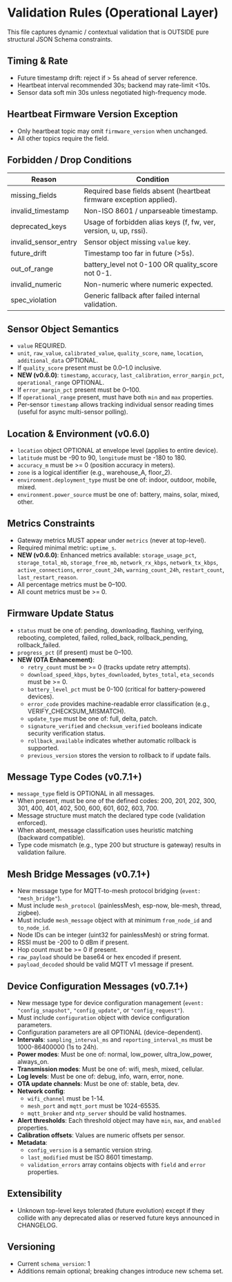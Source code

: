 # Validation Rules (Operational Layer)

This file captures dynamic / contextual validation that is OUTSIDE pure structural JSON Schema constraints.

## Timing & Rate
- Future timestamp drift: reject if > 5s ahead of server reference.
- Heartbeat interval recommended 30s; backend may rate-limit <10s.
- Sensor data soft min 30s unless negotiated high-frequency mode.

## Heartbeat Firmware Version Exception
- Only heartbeat topic may omit `firmware_version` when unchanged.
- All other topics require the field.

## Forbidden / Drop Conditions
| Reason | Condition |
|--------|----------|
| missing_fields | Required base fields absent (heartbeat firmware exception applied). |
| invalid_timestamp | Non-ISO 8601 / unparseable timestamp. |
| deprecated_keys | Usage of forbidden alias keys (f, fw, ver, version, u, up, rssi). |
| invalid_sensor_entry | Sensor object missing `value` key. |
| future_drift | Timestamp too far in future (>5s). |
| out_of_range | battery_level not 0-100 OR quality_score not 0-1. |
| invalid_numeric | Non-numeric where numeric expected. |
| spec_violation | Generic fallback after failed internal validation. |

## Sensor Object Semantics
- `value` REQUIRED.
- `unit`, `raw_value`, `calibrated_value`, `quality_score`, `name`, `location`, `additional_data` OPTIONAL.
- If `quality_score` present must be 0.0–1.0 inclusive.
- **NEW (v0.6.0)**: `timestamp`, `accuracy`, `last_calibration`, `error_margin_pct`, `operational_range` OPTIONAL.
- If `error_margin_pct` present must be 0–100.
- If `operational_range` present, must have both `min` and `max` properties.
- Per-sensor `timestamp` allows tracking individual sensor reading times (useful for async multi-sensor polling).

## Location & Environment (v0.6.0)
- `location` object OPTIONAL at envelope level (applies to entire device).
- `latitude` must be -90 to 90, `longitude` must be -180 to 180.
- `accuracy_m` must be >= 0 (position accuracy in meters).
- `zone` is a logical identifier (e.g., warehouse_A, floor_2).
- `environment.deployment_type` must be one of: indoor, outdoor, mobile, mixed.
- `environment.power_source` must be one of: battery, mains, solar, mixed, other.

## Metrics Constraints
- Gateway metrics MUST appear under `metrics` (never at top-level).
- Required minimal metric: `uptime_s`.
- **NEW (v0.6.0)**: Enhanced metrics available: `storage_usage_pct`, `storage_total_mb`, `storage_free_mb`, `network_rx_kbps`, `network_tx_kbps`, `active_connections`, `error_count_24h`, `warning_count_24h`, `restart_count`, `last_restart_reason`.
- All percentage metrics must be 0–100.
- All count metrics must be >= 0.

## Firmware Update Status
- `status` must be one of: pending, downloading, flashing, verifying, rebooting, completed, failed, rolled_back, rollback_pending, rollback_failed.
- `progress_pct` (if present) must be 0–100.
- **NEW (OTA Enhancement)**: 
  - `retry_count` must be >= 0 (tracks update retry attempts).
  - `download_speed_kbps`, `bytes_downloaded`, `bytes_total`, `eta_seconds` must be >= 0.
  - `battery_level_pct` must be 0-100 (critical for battery-powered devices).
  - `error_code` provides machine-readable error classification (e.g., VERIFY_CHECKSUM_MISMATCH).
  - `update_type` must be one of: full, delta, patch.
  - `signature_verified` and `checksum_verified` booleans indicate security verification status.
  - `rollback_available` indicates whether automatic rollback is supported.
  - `previous_version` stores the version to rollback to if update fails.

## Message Type Codes (v0.7.1+)
- `message_type` field is OPTIONAL in all messages.
- When present, must be one of the defined codes: 200, 201, 202, 300, 301, 400, 401, 402, 500, 600, 601, 602, 603, 700.
- Message structure must match the declared type code (validation enforced).
- When absent, message classification uses heuristic matching (backward compatible).
- Type code mismatch (e.g., type 200 but structure is gateway) results in validation failure.

## Mesh Bridge Messages (v0.7.1+)
- New message type for MQTT-to-mesh protocol bridging (`event: "mesh_bridge"`).
- Must include `mesh_protocol` (painlessMesh, esp-now, ble-mesh, thread, zigbee).
- Must include `mesh_message` object with at minimum `from_node_id` and `to_node_id`.
- Node IDs can be integer (uint32 for painlessMesh) or string format.
- RSSI must be -200 to 0 dBm if present.
- Hop count must be >= 0 if present.
- `raw_payload` should be base64 or hex encoded if present.
- `payload_decoded` should be valid MQTT v1 message if present.

## Device Configuration Messages (v0.7.1+)
- New message type for device configuration management (`event: "config_snapshot"`, `"config_update"`, or `"config_request"`).
- Must include `configuration` object with device configuration parameters.
- Configuration parameters are all OPTIONAL (device-dependent).
- **Intervals**: `sampling_interval_ms` and `reporting_interval_ms` must be 1000-86400000 (1s to 24h).
- **Power modes**: Must be one of: normal, low_power, ultra_low_power, always_on.
- **Transmission modes**: Must be one of: wifi, mesh, mixed, cellular.
- **Log levels**: Must be one of: debug, info, warn, error, none.
- **OTA update channels**: Must be one of: stable, beta, dev.
- **Network config**: 
  - `wifi_channel` must be 1-14.
  - `mesh_port` and `mqtt_port` must be 1024-65535.
  - `mqtt_broker` and `ntp_server` should be valid hostnames.
- **Alert thresholds**: Each threshold object may have `min`, `max`, and `enabled` properties.
- **Calibration offsets**: Values are numeric offsets per sensor.
- **Metadata**: 
  - `config_version` is a semantic version string.
  - `last_modified` must be ISO 8601 timestamp.
  - `validation_errors` array contains objects with `field` and `error` properties.

## Extensibility
- Unknown top-level keys tolerated (future evolution) except if they collide with any deprecated alias or reserved future keys announced in CHANGELOG.

## Versioning
- Current `schema_version`: 1
- Additions remain optional; breaking changes introduce new schema set.

